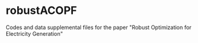 # robustACOPF
Codes and data supplemental files for the paper "Robust Optimization for Electricity Generation"
